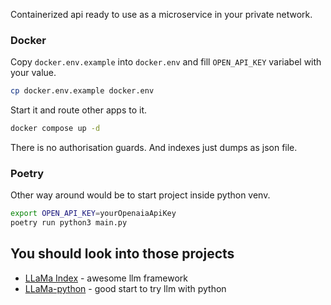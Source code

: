 Containerized api ready to use as a microservice in your private network.

### Docker

Copy `docker.env.example` into `docker.env` and fill `OPEN_API_KEY` variabel with your value.

``` bash
cp docker.env.example docker.env
```

Start it and route other apps to it.

``` bash
docker compose up -d
```

There is no authorisation guards. And indexes just dumps as json file.

### Poetry

Other way around would be to start project inside python venv.

``` bash
export OPEN_API_KEY=yourOpenaiaApiKey
poetry run python3 main.py
```

## You should look into those projects

- [LLaMa Index](https://gpt-index.readthedocs.io/en/latest/index.html) - awesome llm framework
- [LLaMa-python](https://abetlen.github.io/llama-cpp-python/) - good start to try llm with python
